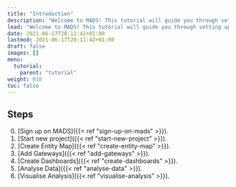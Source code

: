 ```yaml
---
title: "Introduction"
description: "Welcome to MADS! This tutorial will guide you through setting up and deploying your first MADS project."
lead: "Welcome to MADS! This tutorial will guide you through setting up and deploying your first MADS project."
date: 2021-06-17T20:11:42+01:00
lastmod: 2021-06-17T20:11:42+01:00
draft: false
images: []
menu:
  tutorial:
    parent: "tutorial"
weight: 010
toc: false
---
```


## Steps

0. [Sign up on MADS]({{< ref "sign-up-on-mads" >}}). <!-- Install Node.js to get started with Doks. -->
1. [Start new project]({{< ref "start-new-project" >}}). <!-- Create a new site, change directories, install dependencies, and start development server. -->
2. [Create Entity Map]({{< ref "create-entity-map" >}}). <!-- Set configuration for Meta data, Images, Footer, Alert, and Edit page. -->
3. [Add Gateways]({{< ref "add-gateways" >}}). <!-- Customize the homepage, add a blog post, and add a documentation page. -->
4. [Create Dashboards]({{< ref "create-dashboards" >}}). <!-- Add pages or links to the main, social, docs, or footer menu. -->
5. [Analyse Data]({{< ref "analyse-data" >}}). <!-- Add a small or large image with a Doks shortcode. Images are lazyloaded, blurred up, and responsive. -->
6. [Visualise Analysis]({{< ref "visualise-analysis" >}}). <!-- Deploy your Doks site to Netlify or any other static web host.
 -->
 